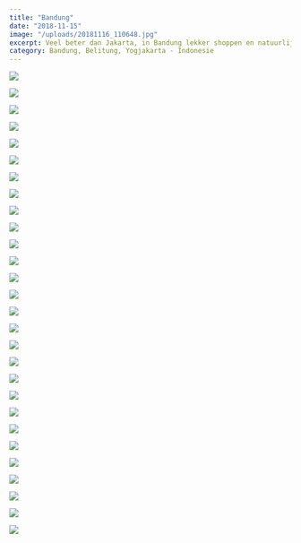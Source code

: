 ```yaml
---
title: "Bandung"
date: "2018-11-15"
image: "/uploads/20181116_110648.jpg"
excerpt: Veel beter dan Jakarta, in Bandung lekker shoppen en natuurlijk lekker eten...
category: Bandung, Belitung, Yogjakarta - Indonesie
---
```


![](/uploads/20181115_075146-700x394.jpg)

![](/uploads/20181115_075511-700x394.jpg)

![](/uploads/20181115_092837-700x394.jpg)

![](/uploads/20181115_110115-700x363.jpg)

![](/uploads/20181115_130703-700x394.jpg)

![](/uploads/20181115_155033-700x394.jpg)

![](/uploads/DSC05132-700x394.jpg)

![](/uploads/DSC05012-700x394.jpg)

![](/uploads/DSC05124-700x394.jpg)

![](/uploads/DSC05091-700x394.jpg)

![](/uploads/DSC05052-700x394.jpg)

![](/uploads/DSC05048-700x394.jpg)

![](/uploads/DSC05043-700x394.jpg)

![](/uploads/DSC05037-700x394.jpg)

![](/uploads/DSC05015-700x394.jpg)

![](/uploads/DSC04978-700x394.jpg)

![](/uploads/DSC04942-700x394.jpg)

![](/uploads/20181116_110648-700x394.jpg)

![](/uploads/20181116_115805-700x394.jpg)

![](/uploads/20181116_200140-700x394.jpg)

![](/uploads/20181117_144706-700x394.jpg)

![](/uploads/20181118_120358-700x394.jpg)

![](/uploads/20181119_143037-700x394.jpg)

![](/uploads/20181120_160535-700x394.jpg)

![](/uploads/20181120_182146-700x394.jpg)

![](/uploads/20181120_182244-700x394.jpg)

![](/uploads/20181121_185631-700x340.jpg)

![](/uploads/DSC05130-700x394.jpg)
